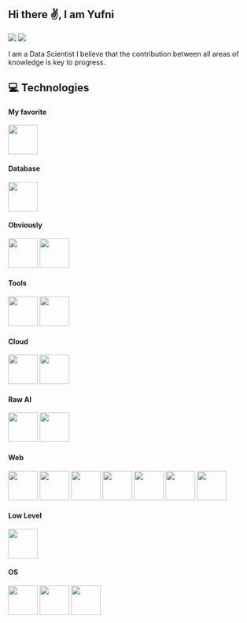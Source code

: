 ## Hi there ✌️, I am Yufni
[<img src="https://img.shields.io/badge/LinkedIn-0077B5?style=for-the-badge&logo=linkedin&logoColor=white" />](https://www.linkedin.com/in/yufnicastro/)
[<img src= "https://img.shields.io/badge/website-000000?style=for-the-badge&logo=About.me&logoColor=white" />](https://www.yufni.com/)

I am a Data Scientist I believe that the contribution between all areas of knowledge is key to progress.


## 💻 Technologies

#### My favorite
<img src="https://user-images.githubusercontent.com/25181517/183423507-c056a6f9-1ba8-4312-a350-19bcbc5a8697.png" width=60 />

#### Database
<img src="https://user-images.githubusercontent.com/25181517/117208740-bfb78400-adf5-11eb-97bb-09072b6bedfc.png" width=60 />

#### Obviously
<img src="https://user-images.githubusercontent.com/25181517/192108372-f71d70ac-7ae6-4c0d-8395-51d8870c2ef0.png" width=60 /> <img src="https://user-images.githubusercontent.com/25181517/192108374-8da61ba1-99ec-41d7-80b8-fb2f7c0a4948.png" width=60 />

#### Tools
<img src="https://user-images.githubusercontent.com/25181517/183914128-3fc88b4a-4ac1-40e6-9443-9a30182379b7.png" width=60 /> <img src="https://user-images.githubusercontent.com/25181517/192108891-d86b6220-e232-423a-bf5f-90903e6887c3.png" width=60 />

#### Cloud
<img src="https://user-images.githubusercontent.com/25181517/183896132-54262f2e-6d98-41e3-8888-e40ab5a17326.png" width=60 /> <img src="https://user-images.githubusercontent.com/25181517/183911544-95ad6ba7-09bf-4040-ac44-0adafedb9616.png" width=60 />

#### Raw AI
<img src="https://user-images.githubusercontent.com/25181517/223639822-2a01e63a-a7f9-4a39-8930-61431541bc06.png" width=60 /> <img src="https://user-images.githubusercontent.com/25181517/183911544-95ad6ba7-09bf-4040-ac44-0adafedb9616.png" width=60 />

#### Web
<img src="https://user-images.githubusercontent.com/25181517/117447155-6a868a00-af3d-11eb-9cfe-245df15c9f3f.png" width=60 /> <img src="https://user-images.githubusercontent.com/25181517/192158954-f88b5814-d510-4564-b285-dff7d6400dad.png" width=60 /> <img src="https://user-images.githubusercontent.com/25181517/183898674-75a4a1b1-f960-4ea9-abcb-637170a00a75.png" width=60 /> <img src="https://user-images.githubusercontent.com/25181517/183897015-94a058a6-b86e-4e42-a37f-bf92061753e5.png" width=60 /> <img src="https://github.com/marwin1991/profile-technology-icons/assets/136815194/5f8c622c-c217-4649-b0a9-7e0ee24bd704" width=60 /> <img src="https://user-images.githubusercontent.com/25181517/183859966-a3462d8d-1bc7-4880-b353-e2cbed900ed6.png" width=60 /> <img src="https://user-images.githubusercontent.com/25181517/189716855-2c69ca7a-5149-4647-936d-780610911353.png" width=60 />

#### Low Level
<img src="https://user-images.githubusercontent.com/25181517/192599922-3a8ceb1c-ff1d-40bc-b73c-99ea1182d8ad.png" width=60 />

#### OS
<img src="https://user-images.githubusercontent.com/25181517/186884150-05e9ff6d-340e-4802-9533-2c3f02363ee3.png" width=60 /> <img src="https://user-images.githubusercontent.com/25181517/186884152-ae609cca-8cf1-4175-8d60-1ce1fa078ca2.png" width=60 /> <img src="https://user-images.githubusercontent.com/25181517/186884153-99edc188-e4aa-4c84-91b0-e2df260ebc33.png" width=60 />

<!--
**YufniCastro/YufniCastro** is a ✨ _special_ ✨ repository because its `README.md` (this file) appears on your GitHub profile.
[<img src= "here" />]

Here are some ideas to get you started:

- 🔭 I’m currently working on ...
- 🌱 I’m currently learning ...
- 👯 I’m looking to collaborate on ...
- 🤔 I’m looking for help with ...
- 💬 Ask me about ...
- 📫 How to reach me: ...
- 😄 Pronouns: ...
- ⚡ Fun fact: ...
-->
